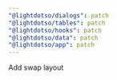 ```yaml
---
"@lightdotso/dialogs": patch
"@lightdotso/tables": patch
"@lightdotso/hooks": patch
"@lightdotso/data": patch
"@lightdotso/app": patch
---
```


Add swap layout
